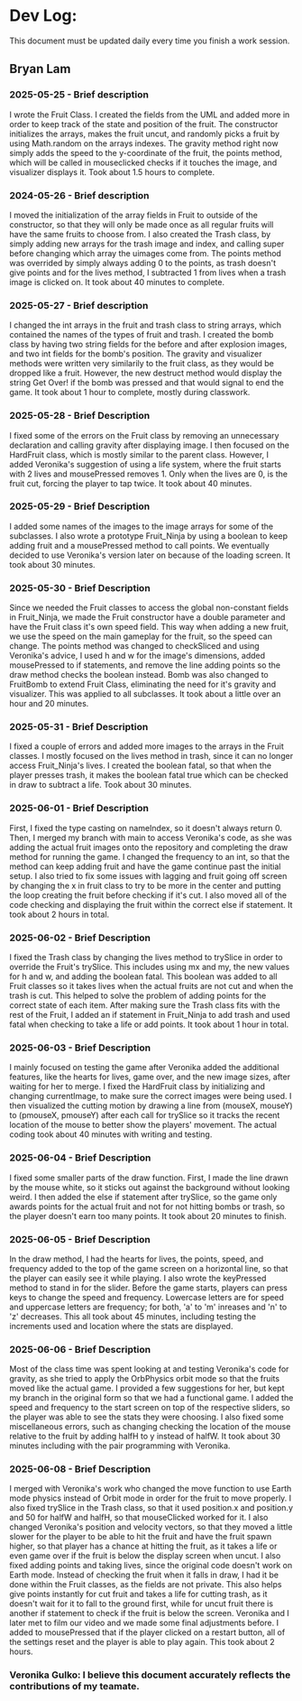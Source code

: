 # Dev Log:

This document must be updated daily every time you finish a work session.

## Bryan Lam

### 2025-05-25 - Brief description
I wrote the Fruit Class. I created the fields from the UML and added more in order to keep track of the state and position of the fruit. The constructor initializes the arrays, makes the fruit uncut, and randomly picks a fruit by using Math.random on the arrays indexes. The gravity method right now simply adds the speed to the y-coordinate of the fruit, the points method, which will be called in mouseclicked checks if it touches the image, and visualizer displays it. Took about 1.5 hours to complete.

### 2024-05-26 - Brief description
I moved the initialization of the array fields in Fruit to outside of the constructor, so that they will only be made once as all regular fruits will have the same fruits to choose from. I also created the Trash class, by simply adding new arrays for the trash image and index, and calling super before changing which array the uimages come from. The points method was overrided by simply always adding 0 to the points, as trash doesn't give points and for the lives method, I subtracted 1 from lives when a trash image is clicked on. It took about 40 minutes to complete.

### 2025-05-27 - Brief description
I changed the int arrays in the fruit and trash class to string arrays, which contained the names of the types of fruit and trash. I created the bomb class by having two string fields for the before and after explosion images, and two int fields for the bomb's position. The gravity and visualizer methods were written very similarily to the fruit class, as they would be dropped like a fruit. However, the new destruct method would display the string Get Over! if the bomb was pressed and that would signal to end the game. It took about 1 hour to complete, mostly during classwork.

### 2025-05-28 - Brief Description
I fixed some of the errors on the Fruit class by removing an unnecessary declaration and calling gravity after displaying image. I then focused on the HardFruit class, which is mostly similar to the parent class. However, I added Veronika's suggestion of using a life system, where the fruit starts with 2 lives and mousePressed removes 1. Only when the lives are 0, is the fruit cut, forcing the player to tap twice. It took about 40 minutes.

### 2025-05-29 - Brief Description
I added some names of the images to the image arrays for some of the subclasses. I also wrote a prototype Fruit_Ninja by using a boolean to keep adding fruit and a mousePressed method to call points. We eventually decided to use Veronika's version later on because of the loading screen. It took about 30 minutes.

### 2025-05-30 - Brief Description
Since we needed the Fruit classes to access the global non-constant fields in Fruit_Ninja, we made the Fruit constructor have a double parameter and have the Fruit class it's own speed field. This way when adding a new fruit, we use the speed on the main gameplay for the fruit, so the speed can change. The points method was changed to checkSliced and using Veronika's advice, I used h and w for the image's dimensions, added mousePressed to if statements, and remove the line adding points so the draw method checks the boolean instead. Bomb was also changed to FruitBomb to extend Fruit Class, eliminating the need for it's gravity and visualizer. This was applied to all subclasses. It took about a little over an hour and 20 minutes.

### 2025-05-31 - Brief Description
I fixed a couple of errors and added more images to the arrays in the Fruit classes. I mostly focused on the lives method in trash, since it can no longer access Fruit_Ninja's lives. I created the boolean fatal, so that when the player presses trash, it makes the boolean fatal true which can be checked in draw to subtract a life. Took about 30 minutes.

### 2025-06-01 - Brief Description
First, I fixed the type casting on nameIndex, so it doesn't always return 0. Then, I merged my branch with main to access Veronika's code, as she was adding the actual fruit images onto the repository and completing the draw method for running the game. I changed the frequency to an int, so that the method can keep adding fruit and have the game continue past the initial setup. I also tried to fix some issues with lagging and fruit going off screen by changing the x in fruit class to try to be more in the center and putting the loop creating the fruit before checking if it's cut. I also moved all of the code checking and displaying the fruit within the correct else if statement. It took about 2 hours in total.

### 2025-06-02 - Brief Description
I fixed the Trash class by changing the lives method to trySlice in order to override the Fruit's trySlice. This includes using mx and my, the new values for h and w, and adding the boolean fatal. This boolean was added to all Fruit classes so it takes lives when the actual fruits are not cut and when the trash is cut. This helped to solve the problem of adding points for the correct state of each item. After making sure the Trash class fits with the rest of the Fruit, I added an if statement in Fruit_Ninja to add trash and used fatal when checking to take a life or add points. It took about 1 hour in total.

### 2025-06-03 - Brief Description
I mainly focused on testing the game after Veronika added the additional features, like the hearts for lives, game over, and the new image sizes, after waiting for her to merge. I fixed the HardFruit class by initializing and changing currentImage, to make sure the correct images were being used. I then visualized the cutting motion by drawing a line from (mouseX, mouseY) to (pmouseX, pmouseY) after each call for trySlice so it tracks the recent location of the mouse to better show the players' movement. The actual coding took about 40 minutes with writing and testing.

### 2025-06-04 - Brief Description
I fixed some smaller parts of the draw function. First, I made the line drawn by the mouse white, so it sticks out against the background without looking weird. I then added the else if statement after trySlice, so the game only awards points for the actual fruit and not for not hitting bombs or trash, so the player doesn't earn too many points. It took about 20 minutes to finish.

### 2025-06-05 - Brief Description
In the draw method, I had the hearts for lives, the points, speed, and frequency added to the top of the game screen on a horizontal line, so that the player can easily see it while playing. I also wrote the keyPressed method to stand in for the slider. Before the game starts, players can press keys to change the speed and frequency. Lowercase letters are for speed and uppercase letters are frequency; for both, 'a' to 'm' inreases and 'n' to 'z' decreases. This all took about 45 minutes, including testing the increments used and location where the stats are displayed.

### 2025-06-06 - Brief Description
Most of the class time was spent looking at and testing Veronika's code for gravity, as she tried to apply the OrbPhysics orbit mode so that the fruits moved like the actual game. I provided a few suggestions for her, but kept my branch in the original form so that we had a functional game. I added the speed and frequency to the start screen on top of the respective sliders, so the player was able to see the stats they were choosing. I also fixed some miscellaneous errors, such as changing checking the location of the mouse relative to the fruit by adding halfH to y instead of halfW. It took about 30 minutes including with the pair programming with Veronika.

### 2025-06-08 - Brief Description
I merged with Veronika's work who changed the move function to use Earth mode physics instead of Orbit mode in order for the fruit to move properly. I also fixed trySlice in the Trash class, so that it used position.x and position.y and 50 for halfW and halfH, so that mouseClicked worked for it. I also changed Veronika's position and velocity vectors, so that they moved a little slower for the player to be able to hit the fruit and have the fruit spawn higher, so that player has a chance at hitting the fruit, as it takes a life or even game over if the fruit is below the display screen when uncut. I also fixed adding points and taking lives, since the original code doesn't work on Earth mode. Instead of checking the fruit when it falls in draw, I had it be done within the Fruit classes, as the fields are not private. This also helps give points instantly for cut fruit and takes a life for cutting trash, as it doesn't wait for it to fall to the ground first, while for uncut fruit there is another if statement to check if the fruit is below the screen. Veronika and I later met to film our video and we made some final adjustments before. I added to mousePressed that if the player clicked on a restart button, all of the settings reset and the player is able to play again. This took about 2 hours.



### Veronika Gulko: I believe this document accurately reflects the contributions of my teamate.